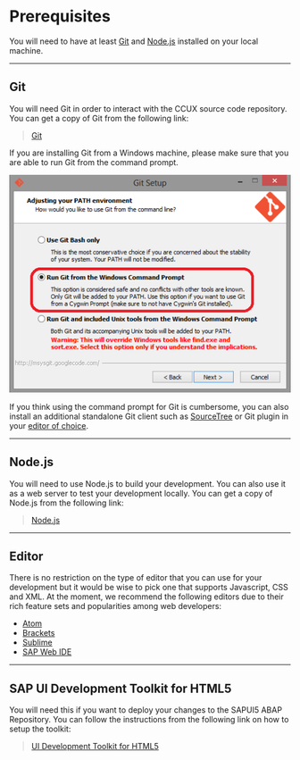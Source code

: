 # Prerequisites
You will need to have at least [Git](#markdown-header-git) and [Node.js](#markdown-header-nodejs) installed on your local machine.

***
## Git
You will need Git in order to interact with the CCUX source code repository. You can get a copy of Git from the following link:

> [Git](https://git-scm.com/downloads)  

If you are installing Git from a Windows machine, please make sure that you are able to run Git from the command prompt.

![Run Git from the Windows Command Prompt](img/git.001.png)

If you think using the command prompt for Git is cumbersome, you can also install an additional standalone Git client such as [SourceTree](https://www.sourcetreeapp.com/) or Git plugin in your [editor of choice](#markdown-header-editor).

***
## Node.js
You will need to use Node.js to build your development. You can also use it as a web server to test your development locally. You can get a copy of Node.js from the following link:

> [Node.js](https://nodejs.org/download/)

***
## Editor
There is no restriction on the type of editor that you can use for your development but it would be wise to pick one that supports Javascript, CSS and XML. At the moment, we recommend the following editors due to their rich feature sets and popularities among web developers:

* [Atom](https://atom.io/)
* [Brackets](http://brackets.io/)
* [Sublime](http://www.sublimetext.com/)
* [SAP Web IDE](https://www.sapstore.com/solutions/60009/SAP-Web-IDE)

***
## SAP UI Development Toolkit for HTML5
You will need this if you want to deploy your changes to the SAPUI5 ABAP Repository. You can follow the instructions from the following link on how to setup the toolkit:

> [UI Development Toolkit for HTML5](https://tools.hana.ondemand.com/#sapui5)
